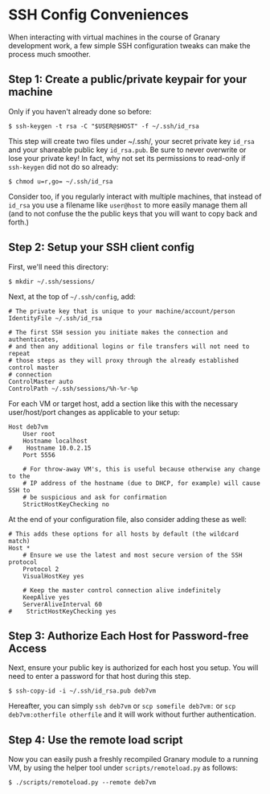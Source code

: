 SSH Config Conveniences
=======================

When interacting with virtual machines in the course of Granary development
work, a few simple SSH configuration tweaks can make the process much smoother.

## Step 1: Create a public/private keypair for your machine

Only if you haven't already done so before:

```basemake
$ ssh-keygen -t rsa -C "$USER@$HOST" -f ~/.ssh/id_rsa
```

This step will create two files under ~/.ssh/, your secret private key `id_rsa`
and your shareable public key `id_rsa.pub`. Be sure to never overwrite or lose
your private key! In fact, why not set its permissions to read-only if
`ssh-keygen` did not do so already:

```basemake
$ chmod u=r,go= ~/.ssh/id_rsa
```

Consider too, if you regularly interact with multiple machines, that instead of
`id_rsa` you use a filename like `user@host` to more easily manage them all
(and to not confuse the the public keys that you will want to copy back and
forth.)

## Step 2: Setup your SSH client config

First, we'll need this directory:

```basemake
$ mkdir ~/.ssh/sessions/
```

Next, at the top of `~/.ssh/config`, add:

```basemake
# The private key that is unique to your machine/account/person
IdentityFile ~/.ssh/id_rsa

# The first SSH session you initiate makes the connection and authenticates,
# and then any additional logins or file transfers will not need to repeat
# those steps as they will proxy through the already established control master
# connection
ControlMaster auto
ControlPath ~/.ssh/sessions/%h-%r-%p
```

For each VM or target host, add a section like this with the necessary
user/host/port changes as applicable to your setup:

```basemake
Host deb7vm
    User root
    Hostname localhost
#    Hostname 10.0.2.15
    Port 5556

    # For throw-away VM's, this is useful because otherwise any change to the
    # IP address of the hostname (due to DHCP, for example) will cause SSH to
    # be suspicious and ask for confirmation
    StrictHostKeyChecking no
```

At the end of your configuration file, also consider adding these as well:

```basemake
# This adds these options for all hosts by default (the wildcard match)
Host *
    # Ensure we use the latest and most secure version of the SSH protocol
    Protocol 2
    VisualHostKey yes

    # Keep the master control connection alive indefinitely
    KeepAlive yes
    ServerAliveInterval 60
#    StrictHostKeyChecking yes
```

## Step 3: Authorize Each Host for Password-free Access

Next, ensure your public key is authorized for each host you setup. You will
need to enter a password for that host during this step.

```basemake
$ ssh-copy-id -i ~/.ssh/id_rsa.pub deb7vm
```

Hereafter, you can simply `ssh deb7vm` or `scp somefile deb7vm:` or `scp
deb7vm:otherfile otherfile` and it will work without further authentication.

## Step 4: Use the remote load script

Now you can easily push a freshly recompiled Granary module to a running VM, by
using the helper tool under `scripts/remoteload.py` as follows:

```basemake
$ ./scripts/remoteload.py --remote deb7vm
```

